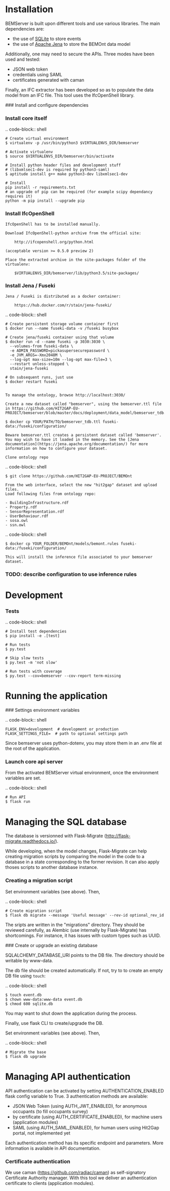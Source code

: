 Installation
============

BEMServer is built upon different tools and use various libraries. The main dependencies are:

- the use of [SQLite](https://www.sqlite.org/index.html) to store events
- the use of [Apache Jena](https://jena.apache.org/index.html) to store the BEMOnt data model

Additionally, one may need to secure the APIs. Three modes have been used and tested:

- JSON web token
- credentials using SAML
- certificates generated with caman

Finally, an IFC extractor has been developed so as to populate the data model from an IFC file. This tool uses the IfcOpenShell library.

### Install and configure dependencies

### Install core itself

.. code-block:: shell

    # Create virtual environment
    $ virtualenv -p /usr/bin/python3 $VIRTUALENVS_DIR/bemserver

    # Activate virtualenv
    $ source $VIRTUALENVS_DIR/bemserver/bin/activate

    # Install python header files and development stuff
    # (libxmlsec1-dev is required by python3-saml)
    $ aptitude install g++ make python3-dev libxmlsec1-dev

    # Install
    pip install -r requirements.txt
    # an upgrade of pip can be required (for example scipy dependancy requires it)
    python -m pip install --upgrade pip


### Install IfcOpenShell

    IfcOpenShell has to be installed manually.

    Download IfcOpenShell-python archive from the official site:

        http://ifcopenshell.org/python.html

    (acceptable version >= 0.5.0 preview 2)

    Place the extracted archive in the site-packages folder of the virtualenv:

        $VIRTUALENVS_DIR/bemserver/lib/python3.5/site-packages/


### Install Jena / Fuseki

    Jena / Fuseki is distributed as a docker container:

        https://hub.docker.com/r/stain/jena-fuseki/

.. code-block:: shell

    # Create persistent storage volume container first
    $ docker run --name fuseki-data -v /fuseki busybox

    # Create jena/fuseki container using that volume
    $ docker run -d --name fuseki -p 3030:3030 \
      --volumes-from fuseki-data \
      -e ADMIN_PASSWORD=pickasupersecurepassword \
      -e JVM_ARGS=-Xmx2048M \
      --log-opt max-size=10m --log-opt max-file=3 \
      --restart unless-stopped \
      stain/jena-fuseki

    # On subsequent runs, just use
    $ docker restart fuseki


    To manage the ontology, browse http://localhost:3030/

    Create a new dataset called "bemserver", using the bemserver.ttl file in https://github.com/HIT2GAP-EU-PROJECT/bemserver/blob/master/docs/deployment/data_model/bemserver_tdb.ttl
    
    $ docker cp YOUR/PATH/TO/bemserver_tdb.ttl fuseki-data:/fuseki/configuration/
    
    Beware bemserver.ttl creates a persistent dataset called 'bemserver'. You may wish to have it loaded in the memory. See the [Jena documentation](https://jena.apache.org/documentation/) for more information on how to configure your dataset.

    Clone ontology repo

.. code-block:: shell

    $ git clone https://github.com/HIT2GAP-EU-PROJECT/BEMOnt

    From the web interface, select the new "hit2gap" dataset and upload files.
    Load following files from ontology repo:

    - BuildingInfrastructure.rdf
    - Property.rdf
    - SensorRepresentation.rdf
    - UserBehaviour.rdf
    - sosa.owl
    - ssn.owl
      
.. code-block:: shell

    $ docker cp YOUR_FOLDER/BEMOnt/models/bemont.rules fuseki-data:/fuseki/configuration/
    
    This will install the inference file associated to your bemserver dataset.

### TODO: describe configuration to use inference rules

Development
===========

### Tests

.. code-block:: shell

    # Install test dependencies
    $ pip install -e .[test]

    # Run tests
    $ py.test

    # Skip slow tests
    $ py.test -m 'not slow'

    # Run tests with coverage
    $ py.test --cov=bemserver --cov-report term-missing


Running the application
=======================

### Settings environment variables


.. code-block:: shell

    FLASK_ENV=development  # development or production
    FLASK_SETTINGS_FILE=  # path to optional settings path

Since bemserver uses python-dotenv, you may store them in an .env file at the root of the application.


### Launch core api server


From the activated BEMServer virtual environment, once the environment variables are set.

.. code-block:: shell

    # Run API
    $ flask run


Managing the SQL database
=========================

The database is versionned with Flask-Migrate (http://flask-migrate.readthedocs.io/).

While developing, when the model changes, Flask-Migrate can help creating
migration scripts by comparing the model in the code to a database in a state
corresponding to the former revision. It can also apply thoses scripts to
another database instance.

### Creating a migration script

Set environment variables (see above). Then,

.. code-block:: shell

    # Create migration script
    $ flask db migrate --message 'Useful message' --rev-id optional_rev_id

The sripts are written in the "migrations" directory. They should be reviewed
carefully, as Alembic (use internally by Flask-Migrate) has shortcomings.
For instance, it has issues with custom types such as UUID.

### Create or upgrade an existing database

SQLALCHEMY_DATABASE_URI points to the DB file. The directory should be writable by www-data.

The db file should be created automatically. If not, try to to create an empty DB file using `touch`:

.. code-block:: shell

    $ touch event.db
    $ chown www-data:www-data event.db
    $ chmod 600 sqlite.db

You may want to shut down the application during the process.

Finally, use flask CLI to create/upgrade the DB.

Set environment variables (see above). Then,

.. code-block:: shell

    # Migrate the base
    $ flask db upgrade


Managing API authentication
===========================

API authentication can be activated by setting AUTHENTICATION_ENABLED flask config variable to True.
3 authentication methods are available:
  - JSON Web Token (using AUTH_JWT_ENABLED), for anonymous occupants (to fill occupants survey)
  - by certificate (using AUTH_CERTIFICATE_ENABLED), for machine users (application modules)
  - SAML (using AUTH_SAML_ENABLED), for human users using Hit2Gap portal, not implemented yet

Each authentication method has its specific endpoint and parameters.
More information is available in API documentation.

### Certificate authentication

We use caman (https://github.com/radiac/caman) as self-signatory Certificate Authority manager.
With this tool we deliver an authentication certificate to clients (application modules).
